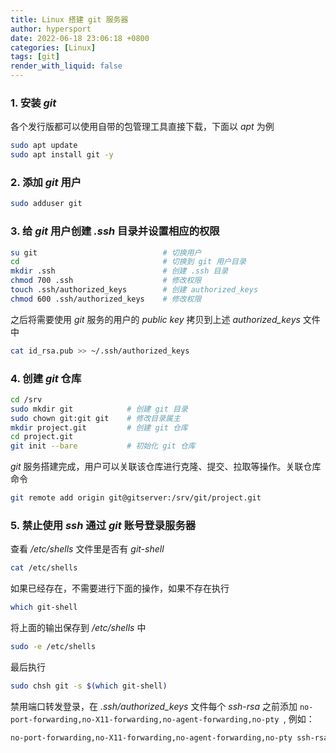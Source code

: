 ```yaml
---
title: Linux 搭建 git 服务器
author: hypersport
date: 2022-06-18 23:06:18 +0800
categories: [Linux]
tags: [git]
render_with_liquid: false
---
```


### 1. 安装 *git*

各个发行版都可以使用自带的包管理工具直接下载，下面以 *apt* 为例

```bash
sudo apt update
sudo apt install git -y
```

### 2. 添加 *git* 用户

```bash
sudo adduser git
```

### 3. 给 *git* 用户创建 *.ssh* 目录并设置相应的权限

```bash
su git                            # 切换用户
cd                                # 切换到 git 用户目录
mkdir .ssh                        # 创建 .ssh 目录
chmod 700 .ssh                    # 修改权限
touch .ssh/authorized_keys        # 创建 authorized_keys
chmod 600 .ssh/authorized_keys    # 修改权限
```

之后将需要使用 *git* 服务的用户的 *public key* 拷贝到上述 *authorized_keys* 文件中

```bash
cat id_rsa.pub >> ~/.ssh/authorized_keys
```

### 4. 创建 *git* 仓库

```bash
cd /srv
sudo mkdir git            # 创建 git 目录
sudo chown git:git git    # 修改目录属主
mkdir project.git         # 创建 git 仓库
cd project.git
git init --bare           # 初始化 git 仓库
```

*git* 服务搭建完成，用户可以关联该仓库进行克隆、提交、拉取等操作。关联仓库命令

```bash
git remote add origin git@gitserver:/srv/git/project.git
```

### 5. 禁止使用 *ssh* 通过 *git* 账号登录服务器

查看 */etc/shells* 文件里是否有 *git-shell*

```bash
cat /etc/shells
```

如果已经存在，不需要进行下面的操作，如果不存在执行

```bash
which git-shell
```

将上面的输出保存到 */etc/shells* 中

```bash
sudo -e /etc/shells
```

最后执行

```bash
sudo chsh git -s $(which git-shell)
```

禁用端口转发登录，在 *.ssh/authorized_keys* 文件每个 *ssh-rsa* 之前添加
`no-port-forwarding,no-X11-forwarding,no-agent-forwarding,no-pty `,
例如：

```bash
no-port-forwarding,no-X11-forwarding,no-agent-forwarding,no-pty ssh-rsa AAAAB3NzaC1yc2EAAAADAQABAAABAQDEwENNMomTboYI+LJieaAY16qiXiH3wuvENhBG...
```
